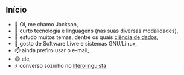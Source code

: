 ## Início

- 👋 Oi, me chamo Jackson,
- 👀 curto tecnologia e linguagens (nas suas diversas modalidades),
- 🌱 estudo muitos temas, dentre os quais [ciência de dados](https://jackson-ufpe.github.io),
- 💞️ gosto de Software Livre e sistemas GNU/Linux,
- 📫 ainda prefiro usar o e-mail,
- 😄 ele,
- ⚡ converso sozinho no [literolinguista](https://literolinguista.gitlab.io)
